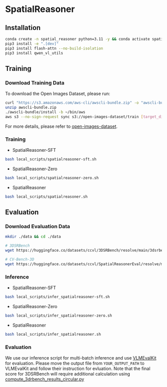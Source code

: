 # SpatialReasoner


## Installation

```bash
conda create -n spatial_reasoner python=3.11 -y && conda activate spatial_reasoner
pip3 install -e ".[dev]"
pip3 install flash-attn --no-build-isolation
pip3 install qwen_vl_utils
```


## Training 


### Download Training Data 
To download the Open Images Dataset, please run:

```bash
curl "https://s3.amazonaws.com/aws-cli/awscli-bundle.zip" -o "awscli-bundle.zip"
unzip awscli-bundle.zip
./awscli-bundle/install -b ~/bin/aws
aws s3 --no-sign-request sync s3://open-images-dataset/train [target_dir/train]
```
For more details, please refer to [open-images-dataset](https://github.com/cvdfoundation/open-images-dataset?tab=readme-ov-file#download-images-with-bounding-boxes-annotations).


### Training 
- SpatialReasoner-SFT
```bash
bash local_scripts/spatialreasoner-sft.sh
```

- SpatialReasoner-Zero
```bash
bash local_scripts/spatialreasoner-zero.sh
```

- SpatialReasoner
```bash
bash local_scripts/spatialreasoner.sh
```

## Evaluation
### Download Evaluation Data

```sh
mkdir ./data && cd ./data

# 3DSRBench
wget https://huggingface.co/datasets/ccvl/3DSRBench/resolve/main/3dsrbench_v1_vlmevalkit_circular.tsv

# CV-Bench-3D
wget https://huggingface.co/datasets/ccvl/SpatialReasonerEval/resolve/main/CV-Bench-3D.tsv
```

### Inference

- SpatialReasoner-SFT
```bash
bash local_scripts/infer_spatialreasoner-sft.sh
```

- SpatialReasoner-Zero
```bash
bash local_scripts/infer_spatialreasoner-zero.sh
```

- SpatialReasoner
```bash
bash local_scripts/infer_spatialreasoner.sh
```

### Evaluation

We use our inference script for multi-batch inference and use [VLMEvalKit](https://github.com/open-compass/VLMEvalKit) for evaluation. Please move the output file from `YOUR_OUTPUT_PATH` to VLMEvalKit and follow their instruction for evluation. Note that the final score for 3DSRBench will require additional calculation using [compute_3drbench_results_circular.py](https://huggingface.co/datasets/ccvl/3DSRBench/blob/main/compute_3drbench_results_circular.py)